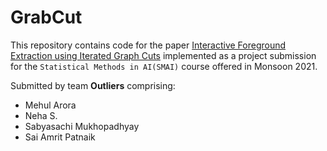 # GrabCut
This repository contains code for the paper [Interactive Foreground Extraction using Iterated Graph Cuts](https://cvg.ethz.ch/teaching/cvl/2012/grabcut-siggraph04.pdf) implemented as a project submission for the `Statistical Methods in AI(SMAI)` course offered in Monsoon 2021.

Submitted by team **Outliers** comprising:
- Mehul Arora
- Neha S.
- Sabyasachi Mukhopadhyay
- Sai Amrit Patnaik 
